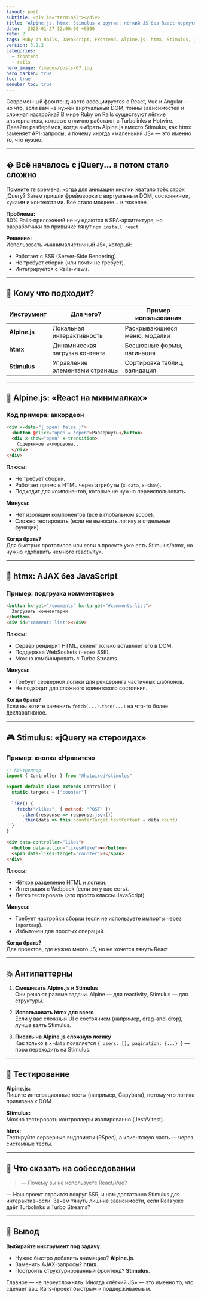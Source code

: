 ```yaml
---
layout: post
subtitle: <div id="terminal"></div>
title: "Alpine.js, htmx, Stimulus и другие: лёгкий JS без React-переутомления"
date:   2025-01-27 12:00:00 +0300
rate: 2
tags: Ruby on Rails, JavaScript, Frontend, Alpine.js, htmx, Stimulus, javascript, JS
version: 3.2.2
categories:
  - frontend
  - rails
hero_image: /images/posts/67.jpg
hero_darken: true
toc: true
menubar_toc: true
---
```


Современный фронтенд часто ассоциируется с React, Vue и Angular — но что, если вам не нужен виртуальный DOM, тонны зависимостей и сложная настройка? В мире Ruby on Rails существуют лёгкие альтернативы, которые отлично работают с Turbolinks и Hotwire. Давайте разберёмся, когда выбрать Alpine.js вместо Stimulus, как htmx заменяет API-запросы, и почему иногда «маленький JS» — это именно то, что нужно.

---

## � Всё началось с jQuery... а потом стало сложно

Помните те времена, когда для анимации кнопки хватало трёх строк jQuery? Затем пришли фреймворки с виртуальным DOM, состояниями, хуками и контекстами. Всё стало мощнее... и тяжелее. 

**Проблема:**  
80% Rails-приложений не нуждаются в SPA-архитектуре, но разработчики по привычке тянут `npm install react`.

**Решение:**  
Использовать «минималистичный JS», который:
- Работает с SSR (Server-Side Rendering).
- Не требует сборки (или почти не требует).
- Интегрируется с Rails-views.

---

## 🧩 Кому что подходит?

| Инструмент   | Для чего?                          | Пример использования           |
|--------------|-----------------------------------|--------------------------------|
| **Alpine.js**| Локальная интерактивность         | Раскрывающиеся меню, модалки   |
| **htmx**     | Динамическая загрузка контента     | Бесшовные формы, пагинация     |
| **Stimulus** | Управление элементами страницы    | Сортировка таблиц, валидация   |

---

## 🌲 Alpine.js: «React на минималках»

### Код примера: аккордеон
```html
<div x-data="{ open: false }">
  <button @click="open = !open">Развернуть</button>
  <div x-show="open" x-transition>
    Содержимое аккордеона...
  </div>
</div>
```

**Плюсы:**
- Не требует сборки.
- Работает прямо в HTML через атрибуты (`x-data`, `x-show`).
- Подходит для компонентов, которые не нужно переиспользовать.

**Минусы:**
- Нет изоляции компонентов (всё в глобальном scope).
- Сложно тестировать (если не выносить логику в отдельные функции).

**Когда брать?**  
Для быстрых прототипов или если в проекте уже есть Stimulus/htmx, но нужно «добавить немного reactivity».

---

## 🧩 htmx: AJAX без JavaScript

### Пример: подгрузка комментариев
```html
<button hx-get="/comments" hx-target="#comments-list">
  Загрузить комментарии
</button>
<div id="comments-list"></div>
```

**Плюсы:**
- Сервер рендерит HTML, клиент только вставляет его в DOM.
- Поддержка WebSockets (через SSE).
- Можно комбинировать с Turbo Streams.

**Минусы:**
- Требует серверной логики для рендеринга частичных шаблонов.
- Не подходит для сложного клиентского состояния.

**Когда брать?**  
Если вы хотите заменить `fetch(...).then(...)` на что-то более декларативное.

---

## 🎮 Stimulus: «jQuery на стероидах»

### Пример: кнопка «Нравится»
```javascript
// Контроллер
import { Controller } from "@hotwired/stimulus"

export default class extends Controller {
  static targets = ["counter"]
  
  like() {
    fetch("/likes", { method: "POST" })
      .then(response => response.json())
      .then(data => this.counterTarget.textContent = data.count)
  }
}
```

```html
<div data-controller="likes">
  <button data-action="likes#like">❤️</button>
  <span data-likes-target="counter">0</span>
</div>
```

**Плюсы:**
- Чёткое разделение HTML и логики.
- Интеграция с Webpack (если он у вас есть).
- Легко тестировать (это просто классы JavaScript).

**Минусы:**
- Требует настройки сборки (если не используете импорты через `importmap`).
- Избыточен для простых операций.

**Когда брать?**  
Для проектов, где нужно много JS, но не хочется тянуть React.

---

## 💥 Антипаттерны

1. **Смешивать Alpine.js и Stimulus**  
   Они решают разные задачи. Alpine — для reactivity, Stimulus — для структуры.

2. **Использовать htmx для всего**  
   Если у вас сложный UI с состоянием (например, drag-and-drop), лучше взять Stimulus.

3. **Писать на Alpine.js сложную логику**  
   Как только в `x-data` появляется `{ users: [], pagination: {...} }` — пора переходить на Stimulus.

---

## 🧪 Тестирование

**Alpine.js:**  
Пишите интеграционные тесты (например, Capybara), потому что логика привязана к DOM.

**Stimulus:**  
Можно тестировать контроллеры изолированно (Jest/Vitest).

**htmx:**  
Тестируйте серверные эндпоинты (RSpec), а клиентскую часть — через системные тесты.

---

## 🎤 Что сказать на собеседовании

> — Почему вы не используете React/Vue?  

— Наш проект строится вокруг SSR, и нам достаточно Stimulus для интерактивности. Зачем тянуть лишние зависимости, если Rails уже даёт Turbolinks и Turbo Streams?

---

## 🏁 Вывод

**Выбирайте инструмент под задачу:**  
- Нужно быстро добавить анимацию? **Alpine.js**.  
- Заменить AJAX-запросы? **htmx**.  
- Построить структурированный фронтенд? **Stimulus**.  

Главное — не переусложнять. Иногда «лёгкий JS» — это именно то, что сделает ваш Rails-проект быстрым и поддерживаемым.
